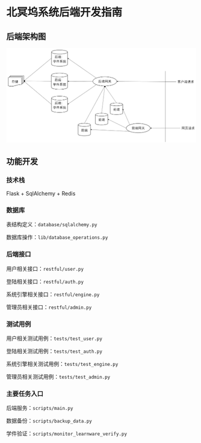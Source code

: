 # 北冥坞系统后端开发指南

## 后端架构图
![image](../../public/dev-backend/architecture-zh-CN.svg)
## 功能开发
### 技术栈
Flask + SqlAlchemy + Redis
### 数据库
表结构定义：`database/sqlalchemy.py`

数据库操作：`lib/database_operations.py`


### 后端接口
用户相关接口：`restful/user.py`

登陆相关接口：`restful/auth.py`

系统引擎相关接口：`restful/engine.py`

管理员相关接口：`restful/admin.py`

### 测试用例
用户相关测试用例：`tests/test_user.py`

登陆相关测试用例：`tests/test_auth.py`

系统引擎相关测试用例：`tests/test_engine.py`

管理员相关测试用例：`tests/test_admin.py`

### 主要任务入口

后端服务：`scripts/main.py`

数据备份：`scripts/backup_data.py`

学件验证：`scripts/monitor_learnware_verify.py`
